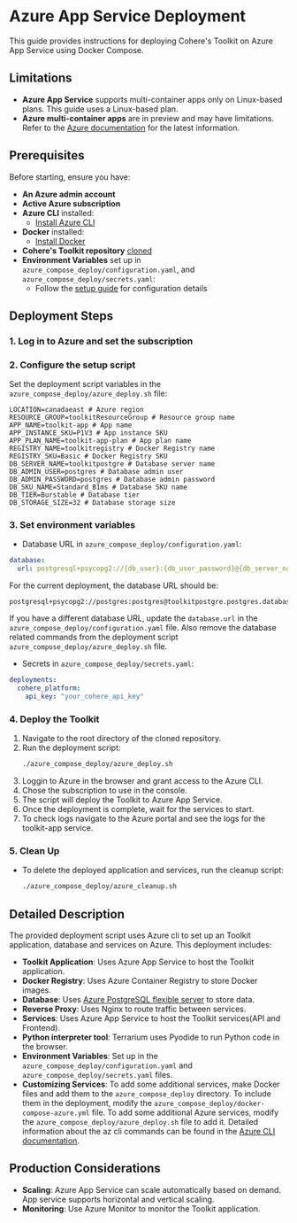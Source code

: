 # Azure App Service Deployment

This guide provides instructions for deploying Cohere's Toolkit on Azure App Service using Docker Compose.

## Limitations

- **Azure App Service** supports multi-container apps only on Linux-based plans. This guide uses a Linux-based plan.
- **Azure multi-container apps** are in preview and may have limitations. 
Refer to the [Azure documentation](https://learn.microsoft.com/en-us/azure/app-service/configure-custom-container?tabs=debian&pivots=container-linux#configure-multi-container-apps) for the latest information.


## Prerequisites

Before starting, ensure you have:

- **An Azure admin account**
- **Active Azure subscription**
- **Azure CLI** installed:
  - [Install Azure CLI](https://docs.microsoft.com/en-us/cli/azure/install-azure-cli)
- **Docker** installed:
  - [Install Docker](https://docs.docker.com/get-docker/)
- **Cohere's Toolkit repository** [cloned](https://github.com/cohere-ai/cohere-toolkit/pulls)
- **Environment Variables** set up in `azure_compose_deploy/configuration.yaml`, and `azure_compose_deploy/secrets.yaml`:
  - Follow the [setup guide](/docs/setup.md) for configuration details

## Deployment Steps

### 1. Log in to Azure and set the subscription

### 2. Configure the setup script
Set the deployment script variables in the `azure_compose_deploy/azure_deploy.sh` file:

```dotenv
LOCATION=canadaeast # Azure region
RESOURCE_GROUP=toolkitResourceGroup # Resource group name
APP_NAME=toolkit-app # App name
APP_INSTANCE_SKU=P1V3 # App instance SKU
APP_PLAN_NAME=toolkit-app-plan # App plan name
REGISTRY_NAME=toolkitregistry # Docker Registry name
REGISTRY_SKU=Basic # Docker Registry SKU
DB_SERVER_NAME=toolkitpostgre # Database server name
DB_ADMIN_USER=postgres # Database admin user
DB_ADMIN_PASSWORD=postgres # Database admin password
DB_SKU_NAME=Standard_B1ms # Database SKU name
DB_TIER=Burstable # Database tier
DB_STORAGE_SIZE=32 # Database storage size
```


### 3. Set environment variables
- Database URL in `azure_compose_deploy/configuration.yaml`:
```yaml
database:
  url: postgresql+psycopg2://{db_user}:{db_user_password}@{db_server_name}.postgres.database.azure.com:5432
```
For the current deployment, the database URL should be:
```
postgresql+psycopg2://postgres:postgres@toolkitpostgre.postgres.database.azure.com:5432
```
If you have a different database URL, update the `database.url` in the `azure_compose_deploy/configuration.yaml` file.
Also remove the database related commands from the deployment script `azure_compose_deploy/azure_deploy.sh` file.

- Secrets in `azure_compose_deploy/secrets.yaml`:
```yaml
deployments:
  cohere_platform:
    api_key: "your_cohere_api_key"
```

### 4. Deploy the Toolkit

1. Navigate to the root directory of the cloned repository.
2. Run the deployment script:
   ```bash
   ./azure_compose_deploy/azure_deploy.sh
   ```
3. Loggin to Azure in the browser and grant access to the Azure CLI.
4. Chose the subscription to use in the console.
5. The script will deploy the Toolkit to Azure App Service.
6. Once the deployment is complete, wait for the services to start.
7. To check logs navigate to the Azure portal and see the logs for the toolkit-app service.

### 5. Clean Up

- To delete the deployed application and services, run the cleanup script:
   ```bash
   ./azure_compose_deploy/azure_cleanup.sh
   ```

## Detailed Description

The provided deployment script uses Azure cli to set up an Toolkit application, database and services on Azure. This deployment includes:
- **Toolkit Application**: Uses Azure App Service to host the Toolkit application.
- **Docker Registry**: Uses Azure Container Registry to store Docker images.
- **Database**: Uses [Azure PostgreSQL flexible server](https://docs.microsoft.com/en-us/azure/postgresql/flexible-server/overview) to store data.
- **Reverse Proxy**: Uses Nginx to route traffic between services.
- **Services**: Uses Azure App Service to host the Toolkit services(API and Frontend).
- **Python interpreter tool**: Terrarium uses Pyodide to run Python code in the browser. 
- **Environment Variables**: Set up in the `azure_compose_deploy/configuration.yaml` and `azure_compose_deploy/secrets.yaml` files.
- **Customizing Services**: To add some additional services, make Docker files and add them to the `azure_compose_deploy` directory. 
To include them in the deployment, modify the `azure_compose_deploy/docker-compose-azure.yml` file.
To add some additional Azure services, modify the `azure_compose_deploy/azure_deploy.sh` file to add it.
Detailed information about the az cli commands can be found in the [Azure CLI documentation](https://docs.microsoft.com/en-us/cli/azure/).

## Production Considerations
- **Scaling**: Azure App Service can scale automatically based on demand. App service supports horizontal and vertical scaling.
- **Monitoring**: Use Azure Monitor to monitor the Toolkit application.

